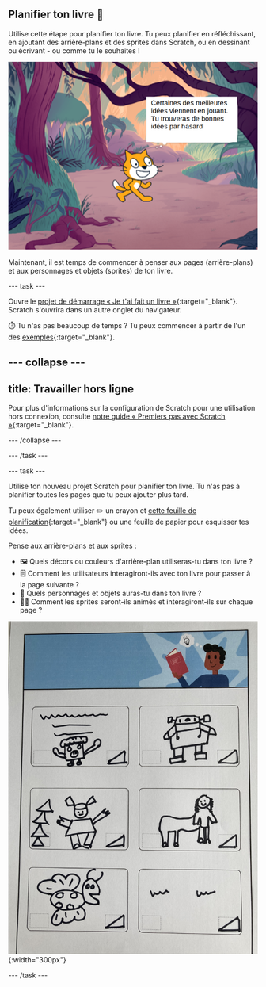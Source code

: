 ## Planifier ton livre 📔

Utilise cette étape pour planifier ton livre. Tu peux planifier en réfléchissant, en ajoutant des arrière-plans et des sprites dans Scratch, ou en dessinant ou écrivant - ou comme tu le souhaites !

![La scène montrant un sprite pensant, "Certaines des meilleures idées viennent du jeu. Tu trouveras de bonnes idées par hasard."](images/best-ideas.png)

Maintenant, il est temps de commencer à penser aux pages (arrière-plans) et aux personnages et objets (sprites) de ton livre.

--- task ---

Ouvre le [ projet de démarrage « Je t'ai fait un livre »](https://scratch.mit.edu/projects/582223042/editor){:target="_blank"}. Scratch s'ouvrira dans un autre onglet du navigateur.

⏱️ Tu n'as pas beaucoup de temps ? Tu peux commencer à partir de l'un des [exemples](https://scratch.mit.edu/studios/29082370){:target="_blank"}.

--- collapse ---
---
title: Travailler hors ligne
---

Pour plus d'informations sur la configuration de Scratch pour une utilisation hors connexion, consulte [notre guide « Premiers pas avec Scratch »](https://projects.raspberrypi.org/fr-FR/projects/getting-started-scratch){:target="_blank"}.

--- /collapse ---

--- /task ---

--- task ---

Utilise ton nouveau projet Scratch pour planifier ton livre. Tu n'as pas à planifier toutes les pages que tu peux ajouter plus tard.

Tu peux également utiliser ✏️ un crayon et [cette feuille de planification](resources/i-made-a-book-worksheet.pdf){:target="_blank"} ou une feuille de papier pour esquisser tes idées.

Pense aux arrière-plans et aux sprites :
- 🖼️ Quels décors ou couleurs d'arrière-plan utiliseras-tu dans ton livre ?
- 🗒️ Comment les utilisateurs interagiront-ils avec ton livre pour passer à la page suivante ?
- 🦁 Quels personnages et objets auras-tu dans ton livre ?
- 🏃‍♀️ Comment les sprites seront-ils animés et interagiront-ils sur chaque page ?

![Un exemple de fiche de planification téléchargeable remplie par un enfant. Des motifs dessinés à la main remplissent les six rectangles de la page.](images/design-example.jpg){:width="300px"}

--- /task ---
